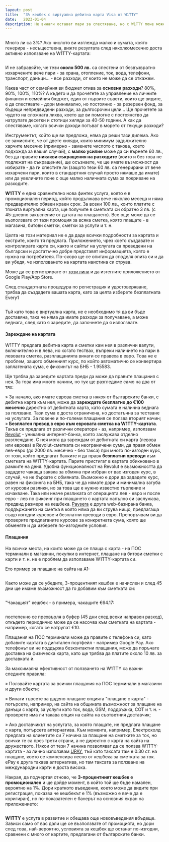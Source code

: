 ```yaml
---
layout: post
title:  "3% кешбек с виртуална дебитна карта Visa от W1TTY"
date:   2023-01-04
description: Не винаги остават пари за спестяване, но с W1TTY поне може да икономисаме от това, което вече сме изхарчили. Все още е в сила промоционалният кешбек.
---
```

<figure>
	<img src="/assets/img/2/W1TTY-1.jpg" alt=""> 
</figure>

Много ли са 3%? Ако числото ви изглежда малко и сумата, която генерира - несъществена, вижте резултата след няколкомесечно доста активно използване на W1TTY-картата:

<figure>
	<img src="/assets/img/2/W1TTY-5.jpg" alt=""> 
</figure>

И не забравяйте, че тези **около 500 лв.** са спестени от безвъзвратно изхарчените вече пари - за храна, отопление, ток, вода, телефони, транспорт, данъци... - все разходи, от които не може да се откажем.

Каква част от семейния ви бюджет отива за **основни разходи**? 80%, 90%, 100%, 110%? А където и да прочетете за управление на личните финанси и семейния бюджет, един от първите съвети, които ще видите, е да спестявате - дори минимално, но постоянно - за резервен фонд, за бъдещи непредвидени разходи, за дългосрочни цели... Ще прочетете за чудото на сложната лихва, което ще ви помогне с постоянство да натрупате десетки и стотици хиляди за 40-50 години. А как да спестяваме, когато всички доходи потъват в морето от текущи разходи?

Инструментът, който ще ви предложа, няма да реши тази дилема. Ако се замислите, че от двете хиляди, които минимум задължително харчите месечно (примерно - заменете числото с такова, което подхожда за вашия случай), с **малко усилие** може да си върнете 60 лв., без да правите **никакви съкращения на разходите** (които и без това не подлежат на съкращение), ще осъзнаете, че ще имате възможност да избирате - да ги спестите ли (защото тези 60 лв. са генерирани от вече изхарчени пари, които в стандартния случай просто нямаше да имате) или да увеличите поне с още малко наличната сума за покриване на разходите.

**W1TTY** е една сравнително нова финтех услуга, която е в промоционален период, който продължава вече няколко месеца и няма предварително обявен краен срок. За всеки 100 лв., които платите с тяхната виртуална карта, ще получите в сметката си обратно 3 лв. (с 45-дневно закъснение от датата на плащането). Все още може да се възползвате от тази промоция за всяка сметка, която плащате - в магазина, битови сметки, сметки за услуги и т. н.

Целта на този материал не е да даде всички подробности за картата и екстрите, които тя предлага. Приложението, чрез което създавате и контролирате карта си, както и сайтът на услугата са преведени на български и достатъчно добре представят информацията, която е нужна на потребителя. По-скоро ще се опитам да споделя опита си и да ви убедя, че използването на картата наистина си струва.

Може да се регистрирате от [този линк](https://w1tty.page.link/9z36sX7nALuaqG9R7) и да изтеглите приложението от Google Play/App Store.

След стандартната процедура по регистрация и удостоверяване, трябва да създадете вашата карта, като за целта изберете безплатната Every1

<figure>
	<img src="/assets/img/2/W1TTY-2.jpg" alt=""> 
</figure>

Тъй като това е виртуална карта, не е необходимо тя да ви бъде доставяна, така че няма да имате разходи за получаване, а може веднага, след като я заредите, да започнете да я използвате.

#### Зареждане на картата

W1TTY предлага дебитна карта и сметки кам нея в различни валути, включително и в лева, но когато тествах, въпреки наличието на пари в левовата сметка, разплащанията винаги се правеха в евро. Това не е проблем, защото обменният курс, по който автоматично се конвертира заплатената сума, е фиксингът на БНБ - 1.95583.

Ще трябва да заредите картата преди да може да правите плащания с нея. За това има много начини, но тук ще разгледаме само на два от тях:

» За начало, ако имате еврова сметка в някоя от българските банки, с дебитна карта към нея, може да **зареждате безплатно до €100 месечно** директно от дебитната карта, като сумата е налична веднага за ползване. Тази сума е доста ограничена, но достатъчна за тестване на услугата. За повече и по-големи плащания се ползва вторият начин;
» **Безплатен превод в евро към евровата сметка на W1TTY-картата**. Такъв се предлага от различни оператори - аз, например, използвам [Revolut](https://revolut.com/referral/sergeyzqc!JAN1-23-AR-H1) - уникална интернет-банка, която заслужава отделно разглеждане. С нея мога да зареждам от дебитната си карта (левова или еврова) в Revolut-сметката си неограничени суми, да правя обмен лев-евро (до 2000 лв. месечно - без такса) при много по-изгоден курс, от този, който предлагат банките и да правя **безплатни преводи** към сметката на W1TTY-картата. Парите пристигат в картата обикновено в рамките на деня. Удобна функционалност на Revolut е възможността да зададете чакаща заявка за обмяна при избран от вас изгоден курс, в случай, че не бързате с обмяната. Възможно е дори да зададете курс, равен на фиксинга на БНБ, така че да нямате дори и минимална загуба от курсови разлики, но за това ще е нужно известно търпение и изчакване. Така или иначе резликата от операцията лев - евро и после евро - лев по фиксинг при плащането с картата напълно си заслужава, предвид размера на кешбека.
[Paysera](https://www.paysera.bg/v2/bg-BG/index) е друга web-базирана банка, поддържането на сметка в която няма да ви струва нищо, предлагаща също изгодни курсове и безплатни преводи в евро. Препоръчвам ви да проверите предлаганите курсове за конкретната сума, която ще обменяте и да изберете по-изгодните условия.

#### Плащания

На всички места, на които може да се плаща с карта - на ПОС терминали в магазини, покупки в интернет, плащане на битови сметки с карти и т. н. не е проблем да използваме W1TTY-картата си. 

Ето пример за плащане на сайта на А1:

<figure>
	<img src="/assets/img/2/W1TTY-3.jpg" alt=""> 
</figure>

Както може да се убедите, 3-процентният кешбек е начислен и след 45 дни ще имаме възможност да го добавим към сметката си:

<figure>
	<img src="/assets/img/2/W1TTY-4.jpg" alt=""> 
</figure>

"Чакащият" кешбек - в примера, чакащите €64.17:

<figure>
	<img src="/assets/img/2/W1TTY-5.jpg" alt=""> 
</figure>

постепенно се прехвърля в буфер (45 дни след всеки направен разход), откъдето периодично може да се насочва към сметката на картата - например, когато се натрупат €10.

Плащания на ПОС терминали може да правите с телефона си, като добавите картата в дигитален портфейл - например Google Pay. Ако телефонът ви не поддържа безконтактни плащания, може да поръчате доставка на физическа карта, като ще трябва да платите около 10 лв. за доставката ѝ.

За максимална ефективност от ползването на W1TTY са важни следните правила:

» Ползвайте картата за всички плащания на ПОС терминали в магазини и други обекти;

» Винаги търсете за дадено плащане опцията "плащане с карта" - потърсете, например, на сайта на общината възможност за плащане на данъци с карта, за услуги като ток, вода, GSM, поддръжка, СОТ и т. н. - проверете има ли такава опция на сайта на съответния доставчик;

» Ако доставчикът на услугата, за която плащате, не предлага плащане с карта, потърсете алтернатива. Към момента, например, Електрохолд предлага на клиентите си 7 начина за плащане на сметките за ток, но всички те са през трети страни, а не директно с карта на сайта на дружеството. Някои от тези 7 начина позволяват да се ползва W1TTY-картата - аз лично използвам [UPAY](https://ubbpay.bg/), тъй като таксата там е 0.30 ст. на плащане, което се компенсира лесно от кешбека за сметката за ток. ePay е друга такава алтернатива, но там таксата за ползване на международни карти е доста висока.

Накрая, да подчертая отново, че **3-процентният кешбек е промоционален** и ще дойде момент, в който той ще бъде намален, вероятно на 1%. Дори краткото въведение, което може да видите при регистрация, показва че кешбекът е 1% (възможно е вече да е коригиран), но по-показателен е банерът на основния екран на приложението:

<figure>
	<img src="/assets/img/2/W1TTY-6.jpg" alt=""> 
</figure>

**W1TTY** е услуга в развитие и обещава още нововъведения вбъдеще. Зависи само от вас дали ще се възползвате от промоцията, но дори след това, най-вероятно, условията за кешбек ще останат по-изгодни, сравнени с много от картите, предлагани от българските банки.